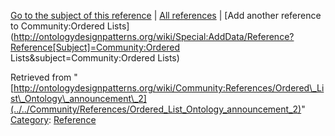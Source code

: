 [Go to the subject of this reference](../../Community/Ordered_Lists "Community:Ordered Lists") | [All references](../../Community/References.1 "Community:References") | [Add another reference to Community:Ordered Lists](http://ontologydesignpatterns.org/wiki/Special:AddData/Reference?Reference[Subject]=Community:Ordered Lists&subject=Community:Ordered Lists)


Retrieved from "[http://ontologydesignpatterns.org/wiki/Community:References/Ordered\_List\_Ontology\_announcement\_2](../../Community/References/Ordered_List_Ontology_announcement_2)"
 [Category](http://ontologydesignpatterns.org/wiki/Special:Categories "Special:Categories"): [Reference](../../Category/Reference "Category:Reference")